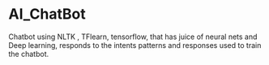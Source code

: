 # AI_ChatBot
Chatbot using NLTK , TFlearn, tensorflow, that has juice of neural nets and Deep learning, responds to the intents patterns and responses used to train the chatbot.
